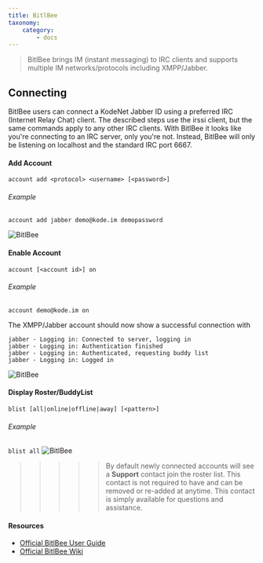 ```yaml
---
title: BitlBee
taxonomy:
    category:
        - docs
---
```


> BitlBee brings IM (instant messaging) to IRC clients and supports multiple IM networks/protocols including XMPP/Jabber.

## Connecting
BitlBee users can connect a KodeNet Jabber ID using a preferred IRC (Internet Relay Chat) client. The described steps use the irssi client, but the same commands apply to any other IRC clients. With BitlBee it looks like you're connecting to an IRC server, only you're not. Instead, BitlBee will only be listening on localhost and the standard IRC port 6667.

#### Add Account
`account add <protocol> <username> [<password>]`

###### Example 
`account add jabber demo@kode.im demopassword`

![BitlBee](/user/pages/media/bitlbee/connect/step1.png)

#### Enable Account
`account [<account id>] on`

###### Example
`account demo@kode.im on`

The XMPP/Jabber account should now show a successful connection with 
```
jabber - Logging in: Connected to server, logging in
jabber - Logging in: Authentication finished
jabber - Logging in: Authenticated, requesting buddy list
jabber - Logging in: Logged in
```
![BitlBee](/user/pages/media/bitlbee/connect/step2.png)

#### Display Roster/BuddyList

`blist [all|online|offline|away] [<pattern>]`

###### Example
`blist all`
![BitlBee](/user/pages/media/bitlbee/connect/step3.png)

>>>>> By default newly connected accounts will see a **Support** contact join the roster list. This contact is not required to have and can be removed or re-added at anytime. This contact is simply available for questions and assistance.

#### Resources
+ [Official BitlBee User Guide](https://www.bitlbee.org/user-guide.html)
+ [Official BitlBee Wiki](https://wiki.bitlbee.org)
